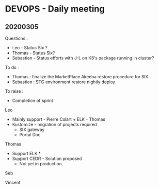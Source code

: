 # DEVOPS - Daily meeting

## 20200305
Questions : 
* Leo - Status Six ?
* Thomas - Status Six?
* Sebastien - Status efforts with J-L on K8's package running in cluster?

To do : 
* Thomas : finalize the MarketPlace Akeeba restore procedure for SIX.
* Sebastien : STG environment restore nightly deploy

To raise : 

* Completion of sprint


Leo

* Mainly support - Pierre Colart + ELK - Thomas
* Kustomize - migration of projects required
    * SIX gateway
    * Portal Doc

Thomas

* Support ELK
    * 
* Support CEDR - Solution proposed 
    * Not yet in production.

Seb

Vincent